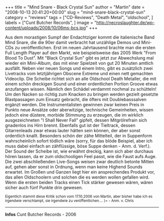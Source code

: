 +++
title = "Mind Snare - Black Crystal Sun"
author = "Martin"
date = "2008-10-13 20:41:20+00:00"
slug = "mind-snare-black-crystal-sun"
category = "reviews"
tags = ["CD-Reviews", "Death Metal", "oldschool", ]
labels = ["Cunt Butcher Records", ]
image = "http://necroslaughter.de/wp-content/uploads/2008/10/06ms-bcs.jpg"
+++


Aus dem morastigen Sumpf der Endachtziger kommt die italienische Band Mind Snare, die die 90er damit verbracht hat unzählige Demos und Mini-CDs zu veröffentlichen. Erst im neuen Jahrtausend brachte man die ersten Full Length Player auf den Markt, wie beispielsweise das 2005 Werk "From Blood To Dust".
Mit "Black Crystal Sun" gibt es jetzt zur Abwechslung mal wieder ein Mini-Album, das mit einer Spielzeit von gut 20 Minuten amtlich ausfällt. Neben vier neuen Songs und einem Intro, gibt es zusätzlich zwei Livetracks vom letztjährigen Obscene Extreme und einen nett gemachten Videoclip.
Die Scheibe richtet sich an alle Oldschool Death Metaller, die mit einem schön dreckigen Sound und einer ordentlichen Portion Groove etwas anzufangen wissen. Nämlich den Schädel verdammt nochmal zu schütteln! Um den Nacken so richtig zum Knacken zu bringen werden gezielt gesetzte Blastpassagen zum Einsatz gebracht, die öfters mit Doublebasssalven ergänzt werden. Die Instrumentalisten gewinnen zwar keinen Preis in Punkto neue Ansätze oder aberwitzige, technische Gemeinheiten, wissen jedoch eine düstere, morbide Stimmung zu erzeugen, die im wirklich ausgezeichneten "I Shall Never Fall" gipfelt, dessen Mitgrölrefrain sich gnadenlos ins Hirn brennt. Ebenfalls gut ist der Tieltrack, dessen Gitarrenleads zwar etwas lauter hätten sein können, der aber sonst ordentlich knallt. Besonders schön der zähe Mittelteil, der in Suppenform wahrscheinlich sofort tödlich wäre (sorry, für das blöde Beispiel, aber ich muss dabei einfach an zähflüssige, böse Suppe denken - Anm. d. Verf.). Der Sound der Scheibe ist, wie erwähnt dreckig, kann sich aber durchaus hören lassen, da er zum oldschooligen Feel passt, wie die Faust aufs Auge.
Die zwei abschließenden Live-Songs weisen zwar deutlich betonte Mitten auf, gehen aber sonst in Ordnung, wenn man keine Highend Sounds erwartet.
Im Großen und Ganzen liegt hier ein ansprechendes Produkt vor, das allen Oldschoolern und solchen die es werden wollen gefallen wird. Wenn die ersten beiden Tracks einen Tick stärker gewesen wären, wären sicher auch fünf Punkte drin gewesen.

<small>
Eigentlich stammt diese Kritik schon vom 17.10.2006 von Martin, aber bisher habe ich es irgendwie verschlampt, sie irgendwie zu veröffentlichen…. )= - Anm. v. Chris
</small>




---
**Infos**
Cunt Butcher Records - 2006
